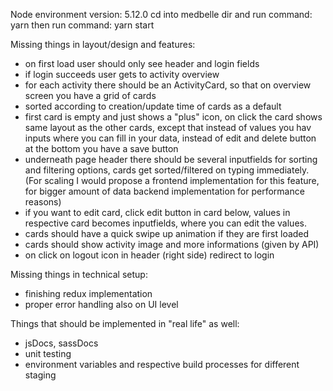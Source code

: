 Node environment version: 5.12.0
cd into medbelle dir and run command: yarn
then run command: yarn start


Missing things in layout/design and features:
- on first load user should only see header and login fields
- if login succeeds user gets to activity overview
- for each activity there should be an ActivityCard, so that on overview screen you have a grid of cards
- sorted according to creation/update time of cards as a default
- first card is empty and just shows a "plus" icon, on click the card shows same layout as the other cards, except that
instead of values you hav inputs where you can fill in your data, instead of edit and delete button at the bottom you have
a save button
- underneath page header there should be several inputfields for sorting and filtering options, cards get sorted/filtered on
typing immediately. (For scaling I would propose a frontend implementation for this feature, for bigger amount of data backend implementation
for performance reasons)
- if you want to edit card, click edit button in card below, values in respective card becomes inputfields, where you can edit the values.
- cards should have a quick swipe up animation if they are first loaded
- cards should show activity image and more informations (given by API)
- on click on logout icon in header (right side) redirect to login


Missing things in technical setup:
- finishing redux implementation
- proper error handling also on UI level

Things that should be implemented in "real life" as well:
- jsDocs, sassDocs
- unit testing
- environment variables and respective build processes for different staging
